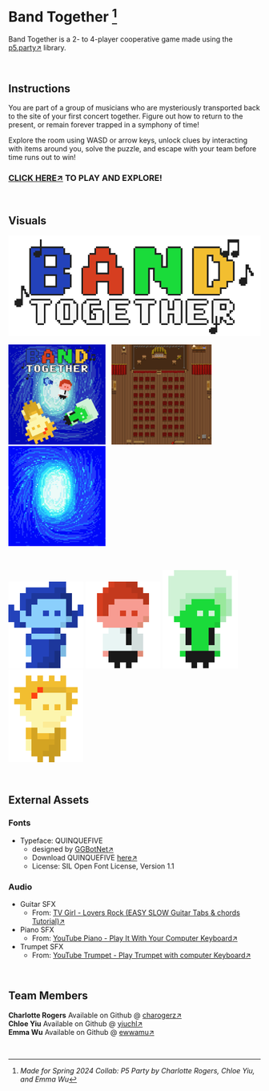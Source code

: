 # Band Together [^1]

Band Together is a 2- to 4-player cooperative game made using the [p5.party↗](https://p5party.org/) library.

<br>

## Instructions

You are part of a group of musicians who are mysteriously transported back to the site of your first concert together.
Figure out how to return to the present, or remain forever trapped in a symphony of time!

Explore the room using WASD or arrow keys, unlock clues by interacting with items around you, solve the puzzle, and escape with your team before time runs out to win!

### [CLICK HERE↗](https://rogec540.github.io/GameA/src/index.html) TO PLAY AND EXPLORE!

<br>

## Visuals

<img src="./src/images/game_title.gif" alt="background" width="700"/>

<img src="./src/images/start_screen.jpg" alt="startscreen" width="194"/> &nbsp; <img src="./src/images/map.png" alt="background" width="200"/> &nbsp; <img src="./src/images/portal.png" alt="background" height="200"/>

<br>

<img src="./src/images/p1.gif" alt="blue" width="150"/> <img src="./src/images/p2.gif" alt="red" width="150"/> <img src="./src/images/p3.gif" alt="green" width="150"/> <img src="./src/images/p4.gif" alt="yellow" width="150"/>

<br>

## External Assets

### Fonts

- Typeface: QUINQUEFIVE
  - designed by [GGBotNet↗](https://www.ggbot.net/)
  - Download QUINQUEFIVE [here↗](https://ggbot.itch.io/quinquefive-font)
  - License: SIL Open Font License, Version 1.1

### Audio

- Guitar SFX
  - From: [TV Girl - Lovers Rock (EASY SLOW Guitar Tabs & chords Tutorial)↗](https://youtu.be/eZhSvUd1o2o?si=xprSYf03K2XAD6ba)
- Piano SFX
  - From: [YouTube Piano - Play It With Your Computer Keyboard↗](https://youtu.be/3gZC5763wYk?si=g9tvA-4655ZMNUYE)
- Trumpet SFX
  - From: [YouTube Trumpet - Play Trumpet with computer Keyboard↗](https://youtu.be/xa17zHJhNhA?si=N5ctGNsioYnueP_6)

<br>

## Team Members

**Charlotte Rogers** Available on Github @ [charogerz↗](https://github.com/charogerz)\
**Chloe Yiu** Available on Github @ [yiuchl↗](https://github.com/yiuchl)\
**Emma Wu** Available on Github @ [ewwamu↗](https://github.com/ewwamu)

<br>

[^1]: _Made for Spring 2024 Collab: P5 Party by Charlotte Rogers, Chloe Yiu, and Emma Wu_
